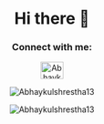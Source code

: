 <h1 align="center">Hi there 👋</h1>

<!--
**Abhaykulshrestha13/Abhaykulshrestha13** is a ✨ _special_ ✨ repository because its `README.md` (this file) appears on your GitHub profile.

Here are some ideas to get you started:

- 🔭 I’m currently working on ...
- 🌱 I’m currently learning ...
- 👯 I’m looking to collaborate on ...
- 🤔 I’m looking for help with ...
- 💬 Ask me about ...
- 📫 How to reach me: ...
- 😄 Pronouns: ...
- ⚡ Fun fact: ...
-->

<h3 align="center">Connect with me:</h3>
<p align="center">
<div align="center">
<a href="https://www.linkedin.com/in/abhay-kulshrestha-7192121b9/" target="blank"><img align="center" src="https://cdn.jsdelivr.net/npm/simple-icons@3.0.1/icons/linkedin.svg" alt="Abhaykulshrestha13" height="30" width="40" /></a>
  </div>
  </p>
<p align="center"><img align="center" src="https://github-readme-streak-stats.herokuapp.com/?user=Abhaykulshrestha13&" alt="Abhaykulshrestha13" /></p>
<p align="center"><img align="center" src="https://github-readme-stats.vercel.app/api/top-langs?username=Abhaykulshrestha13&show_icons=true&locale=en&layout=compact" alt="Abhaykulshrestha13" /></p>
</div>

